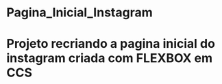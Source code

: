 # Pagina_Inicial_Instagram
# Projeto recriando a pagina inicial do instagram criada com FLEXBOX em CCS
